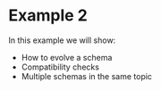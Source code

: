 # Example 2

In this example we will show:
* How to evolve a schema
* Compatibility checks
* Multiple schemas in the same topic